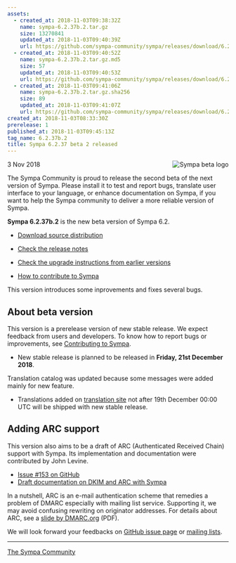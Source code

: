 ```yaml
---
assets:
  - created_at: 2018-11-03T09:38:32Z
    name: sympa-6.2.37b.2.tar.gz
    size: 13270841
    updated_at: 2018-11-03T09:40:39Z
    url: https://github.com/sympa-community/sympa/releases/download/6.2.37b.2/sympa-6.2.37b.2.tar.gz
  - created_at: 2018-11-03T09:40:52Z
    name: sympa-6.2.37b.2.tar.gz.md5
    size: 57
    updated_at: 2018-11-03T09:40:53Z
    url: https://github.com/sympa-community/sympa/releases/download/6.2.37b.2/sympa-6.2.37b.2.tar.gz.md5
  - created_at: 2018-11-03T09:41:06Z
    name: sympa-6.2.37b.2.tar.gz.sha256
    size: 89
    updated_at: 2018-11-03T09:41:07Z
    url: https://github.com/sympa-community/sympa/releases/download/6.2.37b.2/sympa-6.2.37b.2.tar.gz.sha256
created_at: 2018-11-03T08:33:30Z
prerelease: 1
published_at: 2018-11-03T09:45:13Z
tag_name: 6.2.37b.2
title: Sympa 6.2.37 beta 2 released
---
```


<img align="right" src="https://assets.sympa.community/logos/sympa_beta.png" title="Sympa beta logo"/> 3 Nov 2018

The Sympa Community is proud to release the second beta of the next version of Sympa. Please install it to test and report bugs, translate user interface to your language, or enhance documentation on Sympa, if you want to help the Sympa community to deliver a more reliable version of Sympa.

**Sympa 6.2.37b.2** is the new beta version of Sympa 6.2.

  - [Download source distribution](https://github.com/sympa-community/sympa/releases/download/6.2.37b.2/sympa-6.2.37b.2.tar.gz)

  - [Check the release notes](https://github.com/sympa-community/sympa/blob/5b8e3bd/NEWS.md)

  - [Check the upgrade instructions from earlier versions](https://sympa-community.github.io/manual/upgrade/notes.html)

  - [How to contribute to Sympa](https://github.com/sympa-community/sympa/blob/6.2.37b.2/CONTRIBUTING.md)

This version introduces some inprovements and fixes several bugs.

About beta version
---------------------

This version is a prerelease version of new stable release.  We expect feedback from users and developers.  To know how to report bugs or improvements, see [Contributing to Sympa](https://github.com/sympa-community/sympa/blob/6.2.37b.2/CONTRIBUTING.md).

  - New stable release is planned to be released in **Friday, 21st December 2018**.

Translation catalog was updated because some messages were added mainly for new feature.

  - Translations added on [translation site](https://translate.sympa.org/) not after 19th December 00:00 UTC will be shipped with new stable release.

Adding ARC support
------------------

This version also aims to be a draft of ARC (Authenticated Received Chain) support with Sympa.  Its implementation and documentation were contributed by John Levine.
  - [Issue #153 on GitHub](https://github.com/sympa-community/sympa/issues/153)
  - [Draft documentation on DKIM and ARC with Sympa](https://sympa-community.github.io/manual/customize/dkim-arc.html)

In a nutshell, ARC is an e-mail authentication scheme that remedies a problem of DMARC especially with mailing list service.  Supporting it, we may avoid confusing rewriting on originator addresses.  For details about ARC, see a [slide by DMARC.org](https://dmarc.org/presentations/ARC-Overview-2016Q3-v01.pdf) (PDF).

We will look forward your feedbacks on [GitHub issue page](https://github.com/sympa-community/sympa/issues/153) or [mailing lists](https://sympa-community.github.io/community/lists.html).

----
[The Sympa Community](https://github.com/sympa-community)
